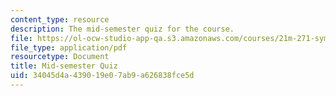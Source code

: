 ```yaml
---
content_type: resource
description: The mid-semester quiz for the course.
file: https://ol-ocw-studio-app-qa.s3.amazonaws.com/courses/21m-271-symphony-and-concerto-spring-2007/34045d4a439019e07ab9a626838fce5d_midterm.pdf
file_type: application/pdf
resourcetype: Document
title: Mid-semester Quiz
uid: 34045d4a-4390-19e0-7ab9-a626838fce5d
---
```

